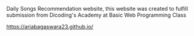 Daily Songs Recommendation website, this website was created to fulfill submission from Dicoding's Academy at Basic Web Programming Class

https://ariabagaswara23.github.io/
